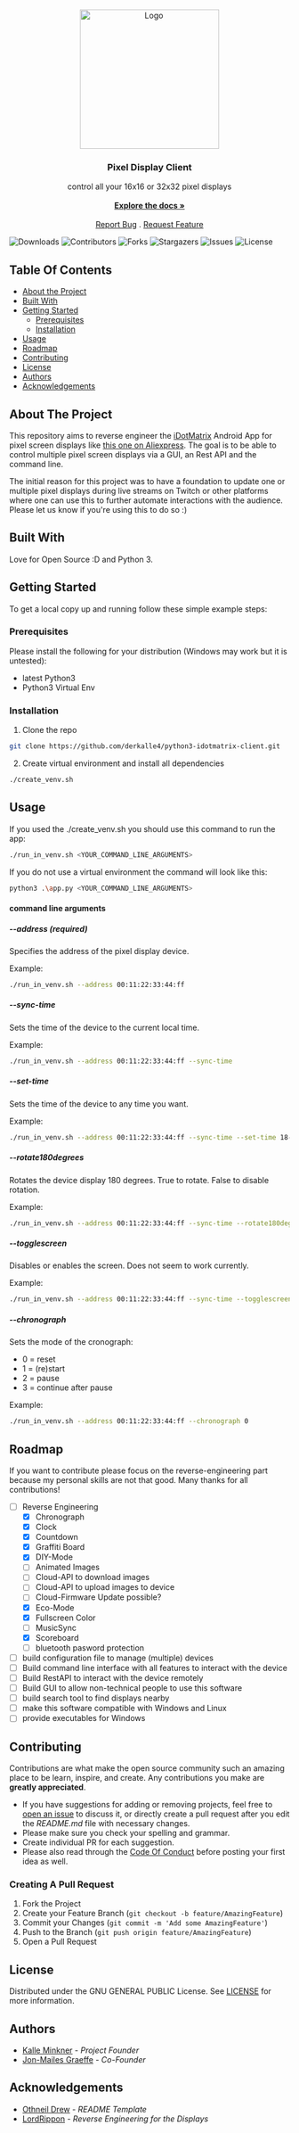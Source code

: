 <br/>
<p align="center">
  <a href="https://github.com/derkalle4/python3-idotmatrix-client">
    <img src="images/logo.png" alt="Logo" width="250" height="250">
  </a>

  <h3 align="center">Pixel Display Client</h3>

  <p align="center">
    control all your 16x16 or 32x32 pixel displays
    <br/>
    <br/>
    <a href="https://github.com/derkalle4/python3-idotmatrix-client"><strong>Explore the docs »</strong></a>
    <br/>
    <br/>
    <a href="https://github.com/derkalle4/python3-idotmatrix-client/issues">Report Bug</a>
    .
    <a href="https://github.com/derkalle4/python3-idotmatrix-client/issues">Request Feature</a>
  </p>
</p>

![Downloads](https://img.shields.io/github/downloads/derkalle4/python3-idotmatrix-client/total) ![Contributors](https://img.shields.io/github/contributors/derkalle4/python3-idotmatrix-client?color=dark-green) ![Forks](https://img.shields.io/github/forks/derkalle4/python3-idotmatrix-client?style=social) ![Stargazers](https://img.shields.io/github/stars/derkalle4/python3-idotmatrix-client?style=social) ![Issues](https://img.shields.io/github/issues/derkalle4/python3-idotmatrix-client) ![License](https://img.shields.io/github/license/derkalle4/python3-idotmatrix-client) 

## Table Of Contents

* [About the Project](#about-the-project)
* [Built With](#built-with)
* [Getting Started](#getting-started)
  * [Prerequisites](#prerequisites)
  * [Installation](#installation)
* [Usage](#usage)
* [Roadmap](#roadmap)
* [Contributing](#contributing)
* [License](#license)
* [Authors](#authors)
* [Acknowledgements](#acknowledgements)

## About The Project

This repository aims to reverse engineer the [iDotMatrix](https://play.google.com/store/apps/details?id=com.tech.idotmatrix&pli=1) Android App for pixel screen displays like [this one on Aliexpress](https://de.aliexpress.com/item/1005006105517779.html). The goal is to be able to control multiple pixel screen displays via a GUI, an Rest API and the command line.

The initial reason for this project was to have a foundation to update one or multiple pixel displays during live streams on Twitch or other platforms where one can use this to further automate interactions with the audience. Please let us know if you're using this to do so :)

## Built With

Love for Open Source :D and Python 3.

## Getting Started

To get a local copy up and running follow these simple example steps:

### Prerequisites

Please install the following for your distribution (Windows may work but it is untested):

* latest Python3
* Python3 Virtual Env

### Installation

1. Clone the repo

```sh
git clone https://github.com/derkalle4/python3-idotmatrix-client.git
```

2. Create virtual environment and install all dependencies

```sh
./create_venv.sh
```

## Usage

If you used the ./create_venv.sh you should use this command to run the app:

```sh
./run_in_venv.sh <YOUR_COMMAND_LINE_ARGUMENTS>
```
If you do not use a virtual environment the command will look like this:

```sh
python3 .\app.py <YOUR_COMMAND_LINE_ARGUMENTS>
```

#### command line arguments

##### --address (required)

Specifies the address of the pixel display device.

Example:
```sh
./run_in_venv.sh --address 00:11:22:33:44:ff
```

##### --sync-time

Sets the time of the device to the current local time.

Example:
```sh
./run_in_venv.sh --address 00:11:22:33:44:ff --sync-time
```

##### --set-time

Sets the time of the device to any time you want.

Example:
```sh
./run_in_venv.sh --address 00:11:22:33:44:ff --sync-time --set-time 18-12-2023-19:10:10
```

##### --rotate180degrees

Rotates the device display 180 degrees. True to rotate. False to disable rotation.

Example:
```sh
./run_in_venv.sh --address 00:11:22:33:44:ff --sync-time --rotate180degrees true
```

##### --togglescreen

Disables or enables the screen. Does not seem to work currently.

Example:
```sh
./run_in_venv.sh --address 00:11:22:33:44:ff --sync-time --togglescreen
```

##### --chronograph

Sets the mode of the cronograph:

- 0 = reset
- 1 = (re)start
- 2 = pause
- 3 = continue after pause

Example:
```sh
./run_in_venv.sh --address 00:11:22:33:44:ff --chronograph 0
```

## Roadmap

If you want to contribute please focus on the reverse-engineering part because my personal skills are not that good. Many thanks for all contributions!

* [ ] Reverse Engineering
    * [X] Chronograph
    * [X] Clock
    * [X] Countdown
    * [x] Graffiti Board
    * [X] DIY-Mode
    * [ ] Animated Images
    * [ ] Cloud-API to download images
    * [ ] Cloud-API to upload images to device
    * [ ] Cloud-Firmware Update possible?
    * [X] Eco-Mode
    * [X] Fullscreen Color
    * [ ] MusicSync
    * [X] Scoreboard
    * [ ] bluetooth pasword protection
* [ ] build configuration file to manage (multiple) devices
* [ ] Build command line interface with all features to interact with the device
* [ ] Build RestAPI to interact with the device remotely
* [ ] Build GUI to allow non-technical people to use this software
* [ ] build search tool to find displays nearby
* [ ] make this software compatible with Windows and Linux
* [ ] provide executables for Windows

## Contributing

Contributions are what make the open source community such an amazing place to be learn, inspire, and create. Any contributions you make are **greatly appreciated**.
* If you have suggestions for adding or removing projects, feel free to [open an issue](https://github.com/derkalle4/python3-idotmatrix-client/issues/new) to discuss it, or directly create a pull request after you edit the *README.md* file with necessary changes.
* Please make sure you check your spelling and grammar.
* Create individual PR for each suggestion.
* Please also read through the [Code Of Conduct](https://github.com/derkalle4/python3-idotmatrix-client/blob/main/CODE_OF_CONDUCT.md) before posting your first idea as well.

### Creating A Pull Request

1. Fork the Project
2. Create your Feature Branch (`git checkout -b feature/AmazingFeature`)
3. Commit your Changes (`git commit -m 'Add some AmazingFeature'`)
4. Push to the Branch (`git push origin feature/AmazingFeature`)
5. Open a Pull Request

## License

Distributed under the GNU GENERAL PUBLIC License. See [LICENSE](https://github.com/derkalle4/python3-idotmatrix-client/blob/main/LICENSE) for more information.

## Authors

* [Kalle Minkner](https://github.com/derkalle4) - *Project Founder*
* [Jon-Mailes Graeffe](https://github.com/jmgraeffe) - *Co-Founder*

## Acknowledgements

* [Othneil Drew](https://github.com/othneildrew/Best-README-Template) - *README Template*
* [LordRippon](https://github.com/LordRippon) - *Reverse Engineering for the Displays*

